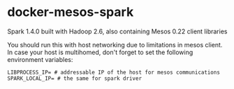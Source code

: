 # docker-mesos-spark

Spark 1.4.0 built with Hadoop 2.6, also containing Mesos 0.22 client libraries

You should run this with host networking due to limitations in mesos client.
In case your host is multihomed, don't forget to set the following environment variables:

```
LIBPROCESS_IP= # addressable IP of the host for mesos communications
SPARK_LOCAL_IP= # the same for spark driver
```
